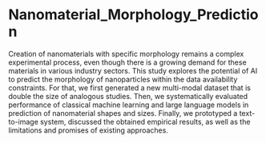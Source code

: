 # Nanomaterial_Morphology_Prediction
 
Creation of nanomaterials with specific morphology remains a complex experimental process, even though there is a growing demand for these materials in various industry sectors. This study explores the potential of AI to predict the morphology of nanoparticles within the data availability constraints. For that, we first generated a new multi-modal dataset that is double the size of analogous studies. Then, we systematically evaluated performance of classical machine learning and large language models in prediction of nanomaterial shapes and sizes. Finally, we prototyped a text-to-image system, discussed the obtained empirical results, as well as the limitations and promises of existing approaches.
